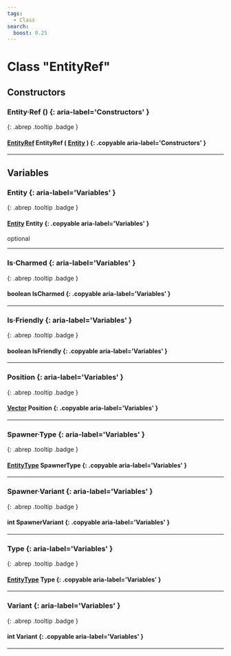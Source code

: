 ```yaml
---
tags:
  - Class
search:
  boost: 0.25
---
```

# Class "EntityRef"
## Constructors
### Entity·Ref () {: aria-label='Constructors' }
[ ](#){: .abrep .tooltip .badge }
#### [EntityRef](EntityRef.md) EntityRef ( [Entity](Entity.md) ) {: .copyable aria-label='Constructors' }

___
## Variables
### Entity {: aria-label='Variables' }
[ ](#){: .abrep .tooltip .badge }
#### [Entity](Entity.md) Entity {: .copyable aria-label='Variables' }
optional

___
### Is·Charmed {: aria-label='Variables' }
[ ](#){: .abrep .tooltip .badge }
#### boolean IsCharmed  {: .copyable aria-label='Variables' }

___
### Is·Friendly {: aria-label='Variables' }
[ ](#){: .abrep .tooltip .badge }
#### boolean IsFriendly  {: .copyable aria-label='Variables' }

___
### Position {: aria-label='Variables' }
[ ](#){: .abrep .tooltip .badge }
#### [Vector](Vector.md) Position  {: .copyable aria-label='Variables' }

___
### Spawner·Type {: aria-label='Variables' }
[ ](#){: .abrep .tooltip .badge }
#### [EntityType](enums/EntityType.md) SpawnerType  {: .copyable aria-label='Variables' }

___
### Spawner·Variant {: aria-label='Variables' }
[ ](#){: .abrep .tooltip .badge }
#### int SpawnerVariant  {: .copyable aria-label='Variables' }

___
### Type {: aria-label='Variables' }
[ ](#){: .abrep .tooltip .badge }
#### [EntityType](enums/EntityType.md) Type  {: .copyable aria-label='Variables' }

___
### Variant {: aria-label='Variables' }
[ ](#){: .abrep .tooltip .badge }
#### int Variant  {: .copyable aria-label='Variables' }

___
